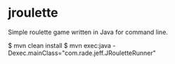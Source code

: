 jroulette
=========
Simple roulette game written in Java for command line.

$ mvn clean install
$ mvn exec:java -Dexec.mainClass="com.rade.jeff.JRouletteRunner"
